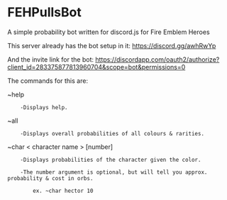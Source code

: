 # FEHPullsBot
A simple probability bot written for discord.js for Fire Emblem Heroes

This server already has the bot setup in it: https://discord.gg/awhRwYp

And the invite link for the bot: https://discordapp.com/oauth2/authorize?client_id=283375877813960704&scope=bot&permissions=0


The commands for this are:

 ~help
    
        -Displays help.
        
 ~all
    
        -Displays overall probabilities of all colours & rarities.
        
 ~char < character name > [number]
    
        -Displays probabilities of the character given the color.
        
        -The number argument is optional, but will tell you approx. probability & cost in orbs.
    
            ex. ~char hector 10
